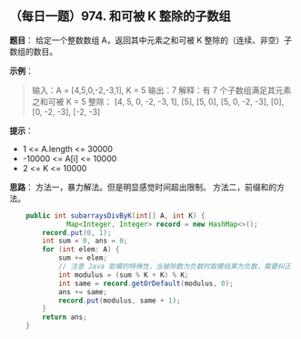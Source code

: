 ## （每日一题）974. 和可被 K 整除的子数组
**题目**：
给定一个整数数组 A，返回其中元素之和可被 K 整除的（连续、非空）子数组的数目。

**示例**：
>输入：A = [4,5,0,-2,-3,1], K = 5
输出：7
解释：有 7 个子数组满足其元素之和可被 K = 5 整除：
[4, 5, 0, -2, -3, 1], [5], [5, 0], [5, 0, -2, -3], [0], [0, -2, -3], [-2, -3]

**提示**：
* 1 <= A.length <= 30000
* -10000 <= A[i] <= 10000
* 2 <= K <= 10000

**思路**：
方法一，暴力解法。但是明显感觉时间超出限制。
方法二，前缀和的方法。
```java
	public int subarraysDivByK(int[] A, int K) {
			  Map<Integer, Integer> record = new HashMap<>();
        record.put(0, 1);
        int sum = 0, ans = 0;
        for (int elem: A) {
            sum += elem;
            // 注意 Java 取模的特殊性，当被除数为负数时取模结果为负数，需要纠正
            int modulus = (sum % K + K) % K;
            int same = record.getOrDefault(modulus, 0);
            ans += same;
            record.put(modulus, same + 1);
        }
        return ans;
    }
```